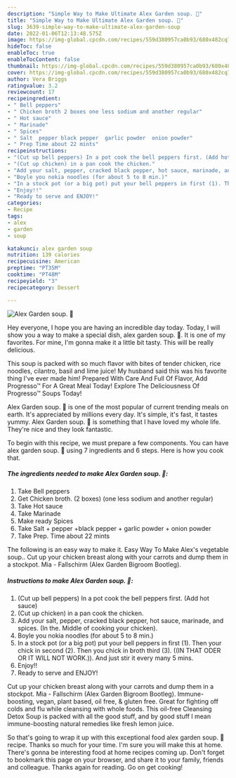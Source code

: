 ```yaml
---
description: "Simple Way to Make Ultimate Alex Garden soup. 🙂"
title: "Simple Way to Make Ultimate Alex Garden soup. 🙂"
slug: 3639-simple-way-to-make-ultimate-alex-garden-soup
date: 2022-01-06T12:13:48.575Z
image: https://img-global.cpcdn.com/recipes/559d380957ca0b93/680x482cq70/alex-garden-soup-recipe-main-photo.jpg
hideToc: false
enableToc: true
enableTocContent: false
thumbnail: https://img-global.cpcdn.com/recipes/559d380957ca0b93/680x482cq70/alex-garden-soup-recipe-main-photo.jpg
cover: https://img-global.cpcdn.com/recipes/559d380957ca0b93/680x482cq70/alex-garden-soup-recipe-main-photo.jpg
author: Vera Briggs
ratingvalue: 3.2
reviewcount: 17
recipeingredient:
- " Bell peppers"
- " Chicken broth 2 boxes one less sodium and another regular"
- " Hot sauce"
- " Marinade"
- " Spices"
- " Salt  pepper black pepper  garlic powder  onion powder"
- " Prep Time about 22 mints"
recipeinstructions:
- "(Cut up bell peppers) In a pot cook the bell peppers first. (Add hot sauce)"
- "(Cut up chicken) in a pan cook the chicken."
- "Add your salt, pepper, cracked black pepper, hot sauce, marinade, and spices. (In the. Middle of cooking your chicken)."
- "Boyle you nokia noodles (for about 5 to 8 min.)"
- "In a stock pot (or a big pot) put your bell peppers in first (1). Then your chick in second (2). Then you chick in broth third (3). ((IN THAT ODER OR IT WILL NOT WORK.)). And just stir it every many 5 mins."
- "Enjoy!!"
- "Ready to serve and ENJOY!"
categories:
- Recipe
tags:
- alex
- garden
- soup

katakunci: alex garden soup 
nutrition: 139 calories
recipecuisine: American
preptime: "PT35M"
cooktime: "PT48M"
recipeyield: "3"
recipecategory: Dessert

---
```



![Alex Garden soup. 🙂](https://img-global.cpcdn.com/recipes/559d380957ca0b93/680x482cq70/alex-garden-soup-recipe-main-photo.jpg)

Hey everyone, I hope you are having an incredible day today. Today, I will show you a way to make a special dish, alex garden soup. 🙂. It is one of my favorites. For mine, I'm gonna make it a little bit tasty. This will be really delicious.

This soup is packed with so much flavor with bites of tender chicken, rice noodles, cilantro, basil and lime juice! My husband said this was his favorite thing I&#39;ve ever made him! Prepared With Care And Full Of Flavor, Add Progresso™ For A Great Meal Today! Explore The Deliciousness Of Progresso™ Soups Today!

Alex Garden soup. 🙂 is one of the most popular of current trending meals on earth. It's appreciated by millions every day. It's simple, it's fast, it tastes yummy. Alex Garden soup. 🙂 is something that I have loved my whole life. They're nice and they look fantastic.


To begin with this recipe, we must prepare a few components. You can have alex garden soup. 🙂 using 7 ingredients and 6 steps. Here is how you cook that.

<!--inarticleads1-->

##### The ingredients needed to make Alex Garden soup. 🙂:

1. Take  Bell peppers
1. Get  Chicken broth. (2 boxes) (one less sodium and another regular)
1. Take  Hot sauce
1. Take  Marinade
1. Make ready  Spices
1. Take  Salt + pepper +black pepper + garlic powder + onion powder
1. Take  Prep. Time about 22 mints


The following is an easy way to make it. Easy Way To Make Alex&#39;s vegetable soup.. Cut up your chicken breast along with your carrots and dump them in a stockpot. Mia - Fallschirm (Alex Garden Bigroom Bootleg). 

<!--inarticleads2-->

##### Instructions to make Alex Garden soup. 🙂:

1. (Cut up bell peppers) In a pot cook the bell peppers first. (Add hot sauce)
1. (Cut up chicken) in a pan cook the chicken.
1. Add your salt, pepper, cracked black pepper, hot sauce, marinade, and spices. (In the. Middle of cooking your chicken).
1. Boyle you nokia noodles (for about 5 to 8 min.)
1. In a stock pot (or a big pot) put your bell peppers in first (1). Then your chick in second (2). Then you chick in broth third (3). ((IN THAT ODER OR IT WILL NOT WORK.)). And just stir it every many 5 mins.
1. Enjoy!!
1. Ready to serve and ENJOY!

Cut up your chicken breast along with your carrots and dump them in a stockpot. Mia - Fallschirm (Alex Garden Bigroom Bootleg). Immune-boosting, vegan, plant based, oil free, &amp; gluten free. Great for fighting off colds and flu while cleansing with whole foods. This oil-free Cleansing Detox Soup is packed with all the good stuff, and by good stuff I mean immune-boosting natural remedies like fresh lemon juice. 

So that's going to wrap it up with this exceptional food alex garden soup. 🙂 recipe. Thanks so much for your time. I'm sure you will make this at home. There's gonna be interesting food at home recipes coming up. Don't forget to bookmark this page on your browser, and share it to your family, friends and colleague. Thanks again for reading. Go on get cooking!
